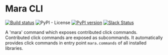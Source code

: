 # Mara CLI

[![Build status](https://github.com/mara/mara-cli/actions/workflows/build.yaml/badge.svg)](https://github.com/mara/mara-cli/actions/workflows/build.yaml)
![PyPI - License](https://img.shields.io/pypi/l/mara-cli.svg)
[![PyPI version](https://badge.fury.io/py/mara-cli.svg)](https://badge.fury.io/py/mara-cli)
[![Slack Status](https://img.shields.io/badge/slack-join_chat-white.svg?logo=slack&style=social)](https://communityinviter.com/apps/mara-users/public-invite)

A 'mara' command which exposes contributed click commands. Contributed click 
commands are exposed as subcommands. It automatically provides click commands in entry point `mara.commands` of all installed libraries.

